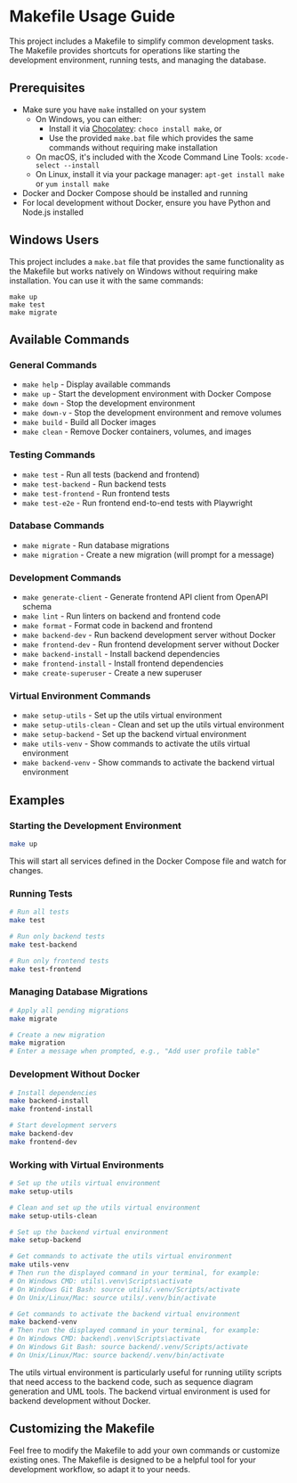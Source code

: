 # Makefile Usage Guide

This project includes a Makefile to simplify common development tasks. The Makefile provides shortcuts for operations like starting the development environment, running tests, and managing the database.

## Prerequisites

- Make sure you have `make` installed on your system
  - On Windows, you can either:
    - Install it via [Chocolatey](https://chocolatey.org/): `choco install make`, or
    - Use the provided `make.bat` file which provides the same commands without requiring make installation
  - On macOS, it's included with the Xcode Command Line Tools: `xcode-select --install`
  - On Linux, install it via your package manager: `apt-get install make` or `yum install make`
- Docker and Docker Compose should be installed and running
- For local development without Docker, ensure you have Python and Node.js installed

## Windows Users

This project includes a `make.bat` file that provides the same functionality as the Makefile but works natively on Windows without requiring make installation. You can use it with the same commands:

```batch
make up
make test
make migrate
```

## Available Commands

### General Commands

- `make help` - Display available commands
- `make up` - Start the development environment with Docker Compose
- `make down` - Stop the development environment
- `make down-v` - Stop the development environment and remove volumes
- `make build` - Build all Docker images
- `make clean` - Remove Docker containers, volumes, and images

### Testing Commands

- `make test` - Run all tests (backend and frontend)
- `make test-backend` - Run backend tests
- `make test-frontend` - Run frontend tests
- `make test-e2e` - Run frontend end-to-end tests with Playwright

### Database Commands

- `make migrate` - Run database migrations
- `make migration` - Create a new migration (will prompt for a message)

### Development Commands

- `make generate-client` - Generate frontend API client from OpenAPI schema
- `make lint` - Run linters on backend and frontend code
- `make format` - Format code in backend and frontend
- `make backend-dev` - Run backend development server without Docker
- `make frontend-dev` - Run frontend development server without Docker
- `make backend-install` - Install backend dependencies
- `make frontend-install` - Install frontend dependencies
- `make create-superuser` - Create a new superuser

### Virtual Environment Commands

- `make setup-utils` - Set up the utils virtual environment
- `make setup-utils-clean` - Clean and set up the utils virtual environment
- `make setup-backend` - Set up the backend virtual environment
- `make utils-venv` - Show commands to activate the utils virtual environment
- `make backend-venv` - Show commands to activate the backend virtual environment

## Examples

### Starting the Development Environment

```bash
make up
```

This will start all services defined in the Docker Compose file and watch for changes.

### Running Tests

```bash
# Run all tests
make test

# Run only backend tests
make test-backend

# Run only frontend tests
make test-frontend
```

### Managing Database Migrations

```bash
# Apply all pending migrations
make migrate

# Create a new migration
make migration
# Enter a message when prompted, e.g., "Add user profile table"
```

### Development Without Docker

```bash
# Install dependencies
make backend-install
make frontend-install

# Start development servers
make backend-dev
make frontend-dev
```

### Working with Virtual Environments

```bash
# Set up the utils virtual environment
make setup-utils

# Clean and set up the utils virtual environment
make setup-utils-clean

# Set up the backend virtual environment
make setup-backend

# Get commands to activate the utils virtual environment
make utils-venv
# Then run the displayed command in your terminal, for example:
# On Windows CMD: utils\.venv\Scripts\activate
# On Windows Git Bash: source utils/.venv/Scripts/activate
# On Unix/Linux/Mac: source utils/.venv/bin/activate

# Get commands to activate the backend virtual environment
make backend-venv
# Then run the displayed command in your terminal, for example:
# On Windows CMD: backend\.venv\Scripts\activate
# On Windows Git Bash: source backend/.venv/Scripts/activate
# On Unix/Linux/Mac: source backend/.venv/bin/activate
```

The utils virtual environment is particularly useful for running utility scripts that need access to the backend code, such as sequence diagram generation and UML tools. The backend virtual environment is used for backend development without Docker.

## Customizing the Makefile

Feel free to modify the Makefile to add your own commands or customize existing ones. The Makefile is designed to be a helpful tool for your development workflow, so adapt it to your needs.